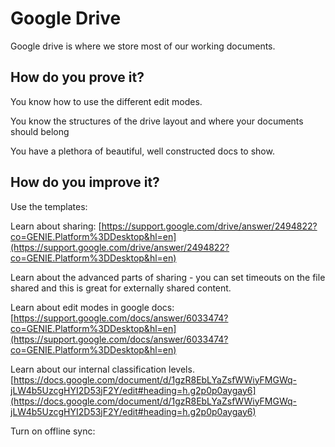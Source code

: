 # Google Drive

Google drive is where we store most of our working documents.

## How do you prove it?

You know how to use the different edit modes.

You know the structures of the drive layout and where your documents should belong

You have a plethora of beautiful, well constructed docs to show.

## How do you improve it?

Use the templates:

Learn about sharing: [https://support.google.com/drive/answer/2494822?co=GENIE.Platform%3DDesktop&hl=en](https://support.google.com/drive/answer/2494822?co=GENIE.Platform%3DDesktop&hl=en)

Learn about the advanced parts of sharing - you can set timeouts on the file shared and this is great for externally shared content.

Learn about edit modes in google docs: [https://support.google.com/docs/answer/6033474?co=GENIE.Platform%3DDesktop&hl=en](https://support.google.com/docs/answer/6033474?co=GENIE.Platform%3DDesktop&hl=en)

Learn about our internal classification levels.  [https://docs.google.com/document/d/1gzR8EbLYaZsfWWiyFMGWq-jLW4b5UzcgHYI2D53jF2Y/edit#heading=h.g2p0p0aygay6](https://docs.google.com/document/d/1gzR8EbLYaZsfWWiyFMGWq-jLW4b5UzcgHYI2D53jF2Y/edit#heading=h.g2p0p0aygay6)

Turn on offline sync:

